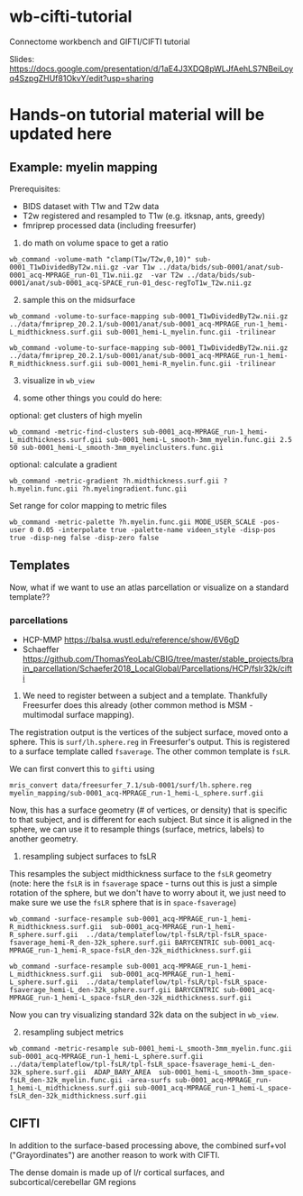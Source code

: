 # wb-cifti-tutorial
Connectome workbench and GIFTI/CIFTI tutorial 

Slides:
https://docs.google.com/presentation/d/1aE4J3XDQ8pWLJfAehLS7NBeiLoyq4SzpgZHUf81OkvY/edit?usp=sharing

# Hands-on tutorial material will be updated here


## Example: myelin mapping

Prerequisites:
- BIDS dataset with T1w and T2w data
- T2w registered and resampled to T1w (e.g. itksnap, ants, greedy)
- fmriprep processed data (including freesurfer)


1. do math on volume space to get a ratio
```
wb_command -volume-math "clamp(T1w/T2w,0,10)" sub-0001_T1wDividedByT2w.nii.gz -var T1w ../data/bids/sub-0001/anat/sub-0001_acq-MPRAGE_run-01_T1w.nii.gz  -var T2w ../data/bids/sub-0001/anat/sub-0001_acq-SPACE_run-01_desc-regToT1w_T2w.nii.gz 
```

2. sample this on the midsurface
```
wb_command -volume-to-surface-mapping sub-0001_T1wDividedByT2w.nii.gz ../data/fmriprep_20.2.1/sub-0001/anat/sub-0001_acq-MPRAGE_run-1_hemi-L_midthickness.surf.gii sub-0001_hemi-L_myelin.func.gii -trilinear

wb_command -volume-to-surface-mapping sub-0001_T1wDividedByT2w.nii.gz ../data/fmriprep_20.2.1/sub-0001/anat/sub-0001_acq-MPRAGE_run-1_hemi-R_midthickness.surf.gii sub-0001_hemi-R_myelin.func.gii -trilinear
```

3. visualize in `wb_view`

4. some other things you could do here:

optional: get clusters of high myelin
```
wb_command -metric-find-clusters sub-0001_acq-MPRAGE_run-1_hemi-L_midthickness.surf.gii sub-0001_hemi-L_smooth-3mm_myelin.func.gii 2.5 50 sub-0001_hemi-L_smooth-3mm_myelinclusters.func.gii
```

optional: calculate a gradient 
```
wb_command -metric-gradient ?h.midthickness.surf.gii ?h.myelin.func.gii ?h.myelingradient.func.gii
```

Set range for color mapping to metric files
```
wb_command -metric-palette ?h.myelin.func.gii MODE_USER_SCALE -pos-user 0 0.05 -interpolate true -palette-name videen_style -disp-pos true -disp-neg false -disp-zero false
```




## Templates

Now, what if we want to use an atlas parcellation or visualize on a standard template??

###  parcellations
 - HCP-MMP
https://balsa.wustl.edu/reference/show/6V6gD
 - Schaeffer 
 https://github.com/ThomasYeoLab/CBIG/tree/master/stable_projects/brain_parcellation/Schaefer2018_LocalGlobal/Parcellations/HCP/fslr32k/cifti



1. We need to register between a subject and a template. Thankfully Freesurfer does this already (other common method is MSM - multimodal surface mapping). 

The registration output is the vertices of the subject surface, moved onto a sphere.
This is `surf/lh.sphere.reg` in Freesurfer's output. This is registered to a surface template called `fsaverage`. The other common template is `fsLR`. 

We can first convert this to `gifti` using 
```
mris_convert data/freesurfer_7.1/sub-0001/surf/lh.sphere.reg myelin_mapping/sub-0001_acq-MPRAGE_run-1_hemi-L_sphere.surf.gii
```

Now, this has a surface geometry (# of vertices, or density) that is specific to that subject, and is different for each subject. But since it is aligned in the sphere, we can use it to resample things (surface, metrics, labels) to another geometry.

1. resampling subject surfaces to fsLR

This resamples the subject midthickness surface to the `fsLR` geometry (note: here the `fsLR` is in `fsaverage` space - turns out this is just a simple rotation of the sphere, but we don't have to worry about it, we just need to make sure we use the `fsLR` sphere that is in `space-fsaverage`)

```
wb_command -surface-resample sub-0001_acq-MPRAGE_run-1_hemi-R_midthickness.surf.gii  sub-0001_acq-MPRAGE_run-1_hemi-R_sphere.surf.gii  ../data/templateflow/tpl-fsLR/tpl-fsLR_space-fsaverage_hemi-R_den-32k_sphere.surf.gii BARYCENTRIC sub-0001_acq-MPRAGE_run-1_hemi-R_space-fsLR_den-32k_midthickness.surf.gii

wb_command -surface-resample sub-0001_acq-MPRAGE_run-1_hemi-L_midthickness.surf.gii  sub-0001_acq-MPRAGE_run-1_hemi-L_sphere.surf.gii  ../data/templateflow/tpl-fsLR/tpl-fsLR_space-fsaverage_hemi-L_den-32k_sphere.surf.gii BARYCENTRIC sub-0001_acq-MPRAGE_run-1_hemi-L_space-fsLR_den-32k_midthickness.surf.gii
```

Now you can try visualizing standard 32k data on the subject in `wb_view`.


2. resampling subject metrics
```
wb_command -metric-resample sub-0001_hemi-L_smooth-3mm_myelin.func.gii sub-0001_acq-MPRAGE_run-1_hemi-L_sphere.surf.gii ../data/templateflow/tpl-fsLR/tpl-fsLR_space-fsaverage_hemi-L_den-32k_sphere.surf.gii  ADAP_BARY_AREA  sub-0001_hemi-L_smooth-3mm_space-fsLR_den-32k_myelin.func.gii -area-surfs sub-0001_acq-MPRAGE_run-1_hemi-L_midthickness.surf.gii sub-0001_acq-MPRAGE_run-1_hemi-L_space-fsLR_den-32k_midthickness.surf.gii
```

## CIFTI

In addition to the surface-based processing above, the combined surf+vol ("Grayordinates") are another reason to work with CIFTI.

The dense domain is made up of l/r cortical surfaces, and subcortical/cerebellar GM regions


